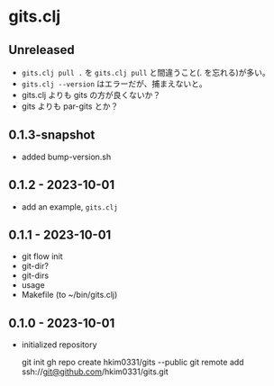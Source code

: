 # gits.clj

## Unreleased
- `gits.clj pull .`  を `gits.clj pull` と間違うこと(. を忘れる)が多い。
- `gits.clj --version` はエラーだが、捕まえないと。
- gits.clj よりも gits の方が良くないか？
- gits よりも par-gits とか？

## 0.1.3-snapshot
- added bump-version.sh

## 0.1.2 - 2023-10-01
- add an example, `gits.clj`

## 0.1.1 - 2023-10-01
- git flow init
- git-dir?
- git-dirs
- usage
- Makefile (to ~/bin/gits.clj)

## 0.1.0 - 2023-10-01
- initialized repository

    git init
    gh repo create hkim0331/gits --public
    git remote add ssh://git@github.com/hkim0331/gits.git
